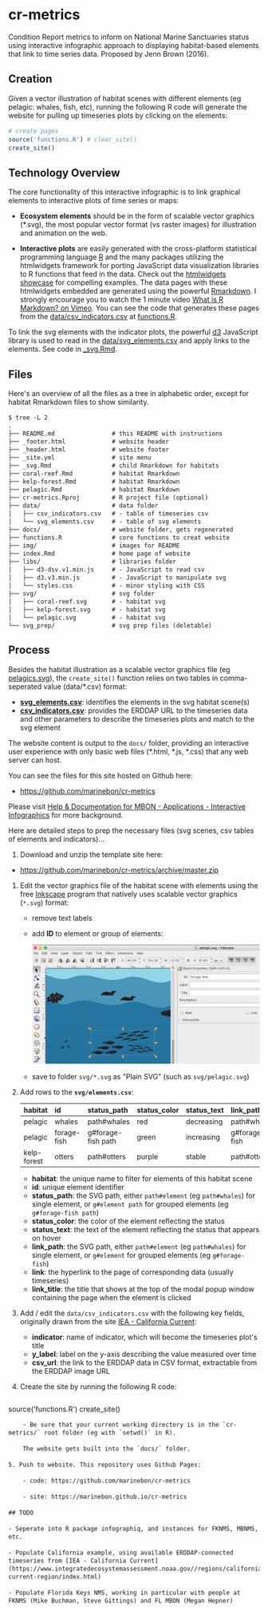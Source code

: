# cr-metrics

Condition Report metrics to inform on National Marine Sanctuaries status using interactive infographic approach to displaying habitat-based elements that link to time series data. Proposed by Jenn Brown (2016).

## Creation

Given a vector illustration of habitat scenes with different elements (eg pelagic: whales, fish, etc), running the following R code will generate the website for pulling up timeseries plots by clicking on the elements:

```R
# create pages
source('functions.R') # clear_site()
create_site()
```

## Technology Overview

The core functionality of this interactive infographic is to link graphical elements to interactive plots of time series or maps:

- **Ecosystem elements** should be in the form of scalable vector graphics (*.svg), the most popular vector format (vs raster images) for illustration and animation on the web.

- **Interactive plots** are easily generated with the cross-platform statistical programming language [R](https://cran.r-project.org/) and the many packages utilizing the htmlwidgets framework for porting JavaScript data visualization libraries to R functions that feed in the data. Check out the [htmlwidgets showcase](http://www.htmlwidgets.org/showcase_leaflet.html) for compelling examples. The data pages with these htmlwidgets embedded are generated using the powerful [Rmarkdown](http://rmarkdown.rstudio.com/). I strongly encourage you to watch the 1 minute video [What is R Markdown? on Vimeo](https://vimeo.com/178485416). You can see the code that generates these pages from the [data/csv_indicators.csv](https://github.com/marinebon/cr-metrics/blob/master/data/csv_indicators.csv) at [functions.R](https://github.com/marinebon/cr-metrics/blob/master/functions.R).

To link the svg elements with the indicator plots, the powerful [d3](https://d3js.org/) JavaScript library is used to read in the [data/svg_elements.csv](https://github.com/marinebon/cr-metrics/blob/master/data/svg_elements.csv) and apply links to the elements. See code in [_svg.Rmd](https://raw.githubusercontent.com/marinebon/cr-metrics/master/_svg.Rmd).

## Files

Here's an overview of all the files as a tree in alphabetic order, except for habitat Rmarkdown files to show similarity.

```
$ tree -L 2
.
├── README.md                # this README with instructions
├── _footer.html             # website header
├── _header.html             # website footer
├── _site.yml                # site menu
├── _svg.Rmd                 # child Rmarkdown for habitats
├── coral-reef.Rmd           # habitat Rmarkdown
├── kelp-forest.Rmd          # habitat Rmarkdown
├── pelagic.Rmd              # habitat Rmarkdown
├── cr-metrics.Rproj         # R project file (optional)
├── data/                    # data folder
│   ├── csv_indicators.csv   # - table of timeseries csv
│   └── svg_elements.csv     # - table of svg elements
├── docs/                    # website folder, gets regenerated
├── functions.R              # core functions to creat website
├── img/                     # images for README
├── index.Rmd                # home page of website
├── libs/                    # libraries folder
│   ├── d3-dsv.v1.min.js     # - JavaScript to read csv
│   ├── d3.v3.min.js         # - JavaScript to manipulate svg
│   └── styles.css           # - minor styling with CSS
├── svg/                     # svg folder
│   ├── coral-reef.svg       # - habitat svg
│   ├── kelp-forest.svg      # - habitat svg
│   └── pelagic.svg          # - habitat svg
└── svg_prep/                # svg prep files (deletable)
```

## Process

Besides the habitat illustration as a scalable vector graphics file (eg [pelagics.svg](https://github.com/marinebon/cr-metrics/blob/master/svg/pelagic.svg)), the `create_site()` function relies on two tables in comma-seperated value (data/\*.csv) format:

- [**svg_elements.csv**](https://github.com/marinebon/cr-metrics/blob/master/data/svg_elements.csv): identifies the elements in the svg habitat scene(s)
- [**csv_indicators.csv**](https://github.com/marinebon/cr-metrics/blob/master/data/csv_indicators.csv): provides the ERDDAP URL to the timeseries data and other parameters to describe the timeseries plots and match to the svg element

The website content is output to the `docs/` folder, providing an interactive user experience with only basic web files (\*.html, \*.js, \*.css) that any web server can host.

You can see the files for this site hosted on Github here:

- https://github.com/marinebon/cr-metrics

Please visit [Help & Documentation for MBON - Applications - Interactive Infographics](https://marinebon.github.io/help/apps.html#interactive-infographics) for more background.

Here are detailed steps to prep the necessary files (svg scenes, csv tables of elements and indicators)...

1. Download and unzip the template site here:

- https://github.com/marinebon/cr-metrics/archive/master.zip

1. Edit the vector graphics file of the habitat scene with elements using the free [Inkscape](http://inkscape.org) program that natively uses scalable vector graphics (`*.svg`) format:
    - remove text labels
    - add **ID** to element or group of elements:
    
        ![](img/inkscape-screenshot_svg-id.png)
    - save to folder `svg/*.svg` as "Plain SVG" (such as `svg/pelagic.svg`)
    
2. Add rows to the **`svg/elements.csv`**:

    habitat     | id          | status_path        | status_color | status_text | link_path     | link                   | link_title
    ------------|-------------|-----------------|--------------|-------------|---------------|------------------------|------------
    pelagic     | whales      | path#whales        | red          | decreasing  | path#whales   | ./pages/pinnipeds.html | Whales
    pelagic     | forage-fish | g#forage-fish path | green        | increasing  | g#forage-fish | ./pages/pinnipeds.html | Forage Fish
    kelp-forest | otters      | path#otters         | purple       | stable      | path#otter    | ./pages/pinnipeds.html | Sea Otters
    
    - **habitat**: the unique name to filter for elements of this habitat scene
    - **id**: unique element identifier
    - **status_path**: the SVG path, either `path#element` (eg `path#whales`) for single element, or `g#element path` for grouped elements (eg `g#forage-fish path`)
    - **status_color**: the color of the element reflecting the status
    - **status_text**: the text of the element reflecting the status that appears on hover
    - **link_path**: the SVG path, either `path#element` (eg `path#whales`) for single element, or `g#element` for grouped elements (eg `g#forage-fish`)
    - **link**: the hyperlink to the page of corresponding data (usually timeseries)
    - **link_title**: the title that shows at the top of the modal popup window containing the page when the element is clicked

3. Add / edit the `data/csv_indicators.csv` with the following key fields, originally drawn from the site [IEA - California Current](https://www.integratedecosystemassessment.noaa.gov//regions/california-current-region/index.html):

    - **indicator**: name of indicator, which will become the timeseries plot's title
    - **y_label**: label on the y-axis describing the value measured over time
    - **csv_url**: the link to the ERDDAP data in CSV format, extractable from the ERDDAP image URL
    
4. Create the site by running the following R code:

    ```R
source('functions.R')
create_site()
```
    - Be sure that your current working directory is in the `cr-metrics/` root folder (eg with `setwd()` in R).

    The website gets built into the `docs/` folder.

5. Push to website. This repository uses Github Pages:

    - code: https://github.com/marinebon/cr-metrics

    - site: https://marinebon.github.io/cr-metrics

## TODO

- Seperate into R package infographiq, and instances for FKNMS, MBNMS, etc.

- Populate California example, using available ERDDAP-connected timeseries from [IEA - California Current](https://www.integratedecosystemassessment.noaa.gov//regions/california-current-region/index.html)

- Populate Florida Keys NMS, working in particular with people at FKNMS (Mike Buchman, Steve Gittings) and FL MBON (Megan Hepner)

